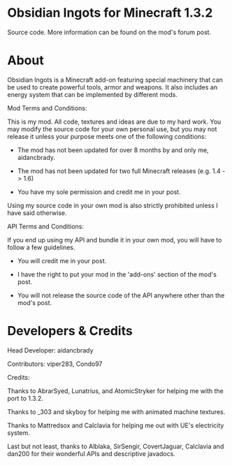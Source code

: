 # Obsidian Ingots for Minecraft 1.3.2 #

Source code.  More information can be found on the mod's forum post.

# About #

Obsidian Ingots is a Minecraft add-on featuring special machinery that can be used to create powerful tools, armor and weapons.  It also includes an energy system that can be implemented by different mods.

Mod Terms and Conditions:

This is my mod.  All code, textures and ideas are due to my hard work.  You may modify the source code for your own personal use, but you may not release it unless your purpose meets one of the following conditions:

* The mod has not been updated for over 8 months by and only me, aidancbrady.

* The mod has not been updated for two full Minecraft releases (e.g. 1.4 -> 1.6)

* You have my sole permission and credit me in your post.

Using my source code in your own mod is also strictly prohibited unless I have said otherwise.

API Terms and Conditions:

If you end up using my API and bundle it in your own mod, you will have to follow a few guidelines.

* You will credit me in your post.

* I have the right to put your mod in the 'add-ons' section of the mod's post.

* You will not release the source code of the API anywhere other than the mod's post.

# Developers & Credits #

Head Developer: aidancbrady

Contributors: viper283, Condo97

Credits:

Thanks to AbrarSyed, Lunatrius, and AtomicStryker for helping me with the port to 1.3.2.

Thanks to _303 and skyboy for helping me with animated machine textures.

Thanks to Mattredsox and Calclavia for helping me out with UE's electricity system.

Last but not least, thanks to Alblaka, SirSengir, CovertJaguar, Calclavia and dan200 for their wonderful APIs and descriptive javadocs.